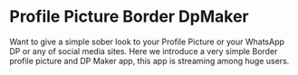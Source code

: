 # Profile Picture Border DpMaker
 Want to give a simple sober look to your Profile Picture or your WhatsApp DP or any of social media sites. Here we introduce a very simple Border profile picture and DP Maker app, this app is streaming among huge users.

